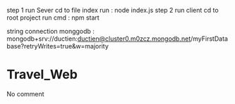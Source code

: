 step 1 run Sever
cd to file index run : node index.js
step 2 run client 
cd to root project run cmd : npm start

string connection monggodb : mongodb+srv://ductien:ductien@cluster0.m0zcz.mongodb.net/myFirstDatabase?retryWrites=true&w=majority
# Travel_Web
No comment
